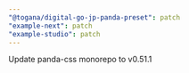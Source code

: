 ```yaml
---
"@togana/digital-go-jp-panda-preset": patch
"example-next": patch
"example-studio": patch
---
```


Update panda-css monorepo to v0.51.1
